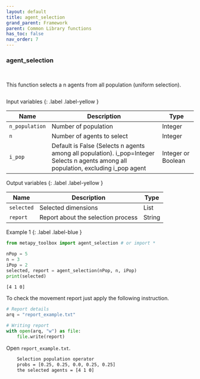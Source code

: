 ```yaml
---
layout: default
title: agent_selection
grand_parent: Framework
parent: Common Library functions
has_toc: false
nav_order: 7
---
```


<!--Don't delete ths script-->
<script src = "https://polyfill.io/v3/polyfill.min.js?features=es6"></script>
<script id = "MathJax-script" async src="https://cdn.jsdelivr.net/npm/mathjax@3/es5/tex-mml-chtml.js"></script>
<!--Don't delete ths script-->

<h3>agent_selection</h3>

<br>

<p align = "justify">
This function selects a n agents from all population (uniform selection).
</p>

```python

```

Input variables
{: .label .label-yellow }

<table style = "width:100%">
   <thead>
     <tr>
       <th>Name</th>
       <th>Description</th>
       <th>Type</th>
     </tr>
   </thead>
    <tr>
       <td><code>n_population</code></td>
       <td>Number of population</td>
       <td>Integer</td>
   </tr>
    <tr>
       <td><code>n</code></td>
       <td>Number of agents to select</td>
       <td>Integer</td>
   </tr>
    <tr>
       <td><code>i_pop</code></td>
       <td>Default is False (Selects n agents among all population). i_pop=Integer Selects n agents among all population, excluding i_pop agent</td>
       <td>Integer or Boolean</td>
   </tr>
</table>

Output variables
{: .label .label-yellow }

<table style = "width:100%">
   <thead>
     <tr>
       <th>Name</th>
       <th>Description</th>
       <th>Type</th>
     </tr>
   </thead>
   <tr>
       <td><code>selected</code></td>
       <td>Selected dimensions</td>
       <td>List</td>
   </tr>
    <tr>
       <td><code>report</code></td>
       <td>Report about the selection process</td>
       <td>String</td>
   </tr>
</table>

Example 1
{: .label .label-blue }

<p align = "justify">
 <i>
 </i>
</p>

```python
from metapy_toolbox import agent_selection # or import *

nPop = 5
n = 3
iPop = 2
selected, report = agent_selection(nPop, n, iPop)
print(selected)
```

```bash
[4 1 0]
```

<p align = "justify">
  To check the movement report just apply the following instruction.
</p>

```python
# Report details
arq = "report_example.txt"

# Writing report
with open(arq, "w") as file:
    file.write(report)
```

<p align = "justify">
  Open <code>report_example.txt</code>. 
</p>

```bash
    Selection population operator
    probs = [0.25, 0.25, 0.0, 0.25, 0.25]
    the selected agents = [4 1 0]
```
